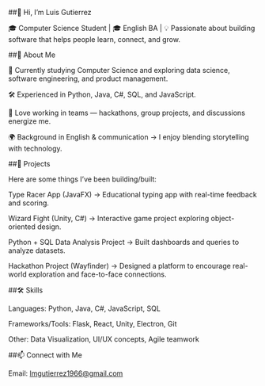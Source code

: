 ##👋 Hi, I’m Luis Gutierrez

🎓 Computer Science Student | 🎓 English BA | 💡 Passionate about building software that helps people learn, connect, and grow.

##🚀 About Me

🌱 Currently studying Computer Science and exploring data science, software engineering, and product management.

🛠 Experienced in Python, Java, C#, SQL, and JavaScript.

💬 Love working in teams — hackathons, group projects, and discussions energize me.

🌍 Background in English & communication → I enjoy blending storytelling with technology.

##🔨 Projects

Here are some things I’ve been building/built:

Type Racer App (JavaFX) → Educational typing app with real-time feedback and scoring.

Wizard Fight (Unity, C#) → Interactive game project exploring object-oriented design.

Python + SQL Data Analysis Project → Built dashboards and queries to analyze datasets.

Hackathon Project (Wayfinder) → Designed a platform to encourage real-world exploration and face-to-face connections.

##🛠 Skills

Languages: Python, Java, C#, JavaScript, SQL

Frameworks/Tools: Flask, React, Unity, Electron, Git

Other: Data Visualization, UI/UX concepts, Agile teamwork

##📫 Connect with Me

Email: lmgutierrez1966@gmail.com
